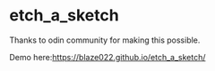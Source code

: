 # etch_a_sketch

Thanks to odin community for making this possible.

Demo here:https://blaze022.github.io/etch_a_sketch/
